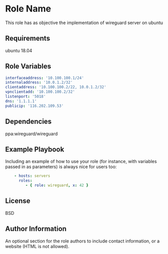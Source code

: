 Role Name
=========

This role has as objective the implementation of wireguard server on ubuntu

Requirements
------------

ubuntu 18.04

Role Variables
--------------

```yaml
interfaceaddress: '10.100.100.1/24'
internaladdress: '10.0.1.2/32'
clientaddress: '10.100.100.2/22, 10.0.1.2/32'
vpnclientadd: '10.100.100.2/32'
listenport: '5018'
dns: '1.1.1.1'
publicip: '116.202.109.53'
```

Dependencies
------------

ppa:wireguard/wireguard

Example Playbook
----------------

Including an example of how to use your role (for instance, with variables
passed in as parameters) is always nice for users too:

```yaml
    - hosts: servers
      roles:
         - { role: wireguard, x: 42 }
```

License
-------

BSD

Author Information
------------------

An optional section for the role authors to include contact information, or a
website (HTML is not allowed).
